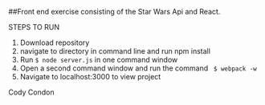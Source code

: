 ##Front end exercise consisting of the Star Wars Api and React.

STEPS TO RUN

1. Download repository
2. navigate to directory in command line and run npm install
3. Run ` $ node server.js ` in one command window
4. Open a second command window and run the command ` $ webpack -w`
5. Navigate to localhost:3000 to view project


Cody Condon
